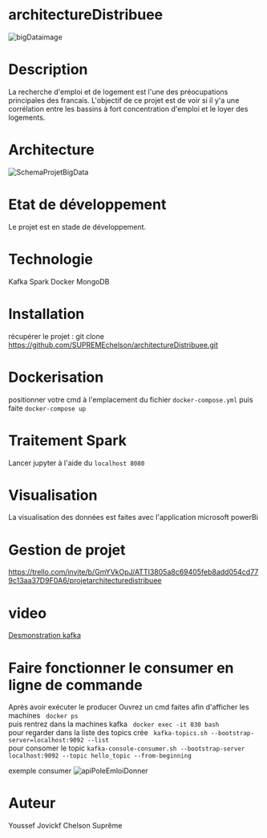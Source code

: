 # architectureDistribuee
![bigDataimage](https://user-images.githubusercontent.com/43779857/202323288-ec72d648-30ab-425e-b9b4-aadce2242500.jpg)

# Description
La recherche d'emploi et de logement est l'une des préocupations principales des francais. L'objectif de ce projet est de voir si il y'a une corrélation entre les bassins à fort concentration d'emploi et le loyer des logements. 

# Architecture

![SchemaProjetBigData](https://user-images.githubusercontent.com/43779857/202323405-14ed0ecb-ed66-4882-a7c9-b6fcfca8e287.jpg)

# Etat de développement
Le projet est en stade de développement.

# Technologie
Kafka
Spark
Docker
MongoDB

# Installation

récupérer le projet :
git clone https://github.com/SUPREMEchelson/architectureDistribuee.git

# Dockerisation
positionner votre cmd à l'emplacement du fichier ```docker-compose.yml``` puis faite ```docker-compose up```

# Traitement Spark
Lancer jupyter à l'aide du 
```localhost 8080```

# Visualisation

La visualisation des données est faites avec l'application microsoft powerBi

# Gestion de projet
https://trello.com/invite/b/GmYVkOpJ/ATTI3805a8c69405feb8add054cd779c13aa37D9F0A6/projetarchitecturedistribuee

# video

[Desmonstration kafka](https://auvencecom.sharepoint.com/teams/GROUPE-perso624/_layouts/15/embed.aspx?UniqueId=49c26acf-3c3b-4649-a88b-c96ce8)

# Faire fonctionner le consumer en ligne de commande

Après avoir exécuter le producer
Ouvrez un cmd
  faites afin d'afficher les machines ``` docker ps```  
  puis rentrez dans la machines kafka ``` docker exec -it 030 bash```  
  pour regarder dans la liste des topics crée ``` kafka-topics.sh --bootstrap-server=localhost:9092 --list```  
  pour consomer le topic ```kafka-console-consumer.sh --bootstrap-server localhost:9092 --topic hello_topic --from-beginning``` 

exemple consumer 
![apiPoleEmloiDonner](https://user-images.githubusercontent.com/43779857/230797465-88e04acf-3b08-48be-8f1d-ae8d0e5336d3.png)



# Auteur

Youssef
Jovickf
Chelson Suprême
